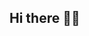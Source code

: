 ## Hi there 👋🥰
<!--
👩‍🎓-My name is Marcela;
📝-I'm studying in Alura;
💻-I use this space to organize and share my projects;
-->
